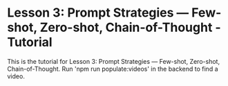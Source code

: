 # Lesson 3: Prompt Strategies — Few-shot, Zero-shot, Chain-of-Thought - Tutorial

This is the tutorial for Lesson 3: Prompt Strategies — Few-shot, Zero-shot, Chain-of-Thought. Run 'npm run populate:videos' in the backend to find a video.